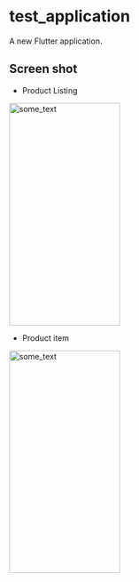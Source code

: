 # test_application

A new Flutter application.

## Screen shot

* Product Listing
<img src="https://raw.githubusercontent.com/yathu/flutter_samples/master/test_application/Screenshot_1596876907.png" width="200" height="400" alt="some_text">

* Product item
<img src="https://raw.githubusercontent.com/yathu/flutter_samples/master/test_application/Screenshot_1596876913.png" width="200" height="400" alt="some_text">